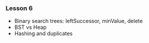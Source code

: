### Lesson 6

- Binary search trees: leftSuccessor, minValue, delete
- BST vs Heap
- Hashing and duplicates

